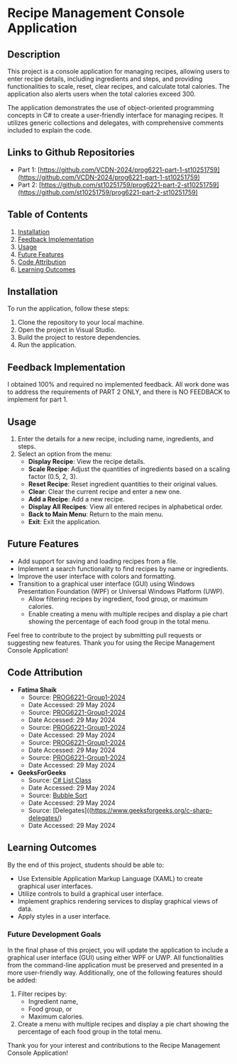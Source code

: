 # Recipe Management Console Application

## Description
This project is a console application for managing recipes, allowing users to enter recipe details, including ingredients and steps, and providing functionalities to scale, reset, clear recipes, and calculate total calories. The application also alerts users when the total calories exceed 300.

The application demonstrates the use of object-oriented programming concepts in C# to create a user-friendly interface for managing recipes. It utilizes generic collections and delegates, with comprehensive comments included to explain the code.

## Links to Github Repositories
- Part 1: [https://github.com/VCDN-2024/prog6221-part-1-st10251759](https://github.com/VCDN-2024/prog6221-part-1-st10251759)
- Part 2: [https://github.com/st10251759/prog6221-part-2-st10251759](https://github.com/st10251759/prog6221-part-2-st10251759)

## Table of Contents
1. [Installation](#installation)
2. [Feedback Implementation](#feedback-implementation)
3. [Usage](#usage)
4. [Future Features](#future-features)
5. [Code Attribution](#code-attribution)
6. [Learning Outcomes](#learning-outcomes)

## Installation
To run the application, follow these steps:
1. Clone the repository to your local machine.
2. Open the project in Visual Studio.
3. Build the project to restore dependencies.
4. Run the application.

## Feedback Implementation
I obtained 100% and required no implemented feedback. All work done was to address the requirements of PART 2 ONLY, and there is NO FEEDBACK to implement for part 1.  

## Usage
1. Enter the details for a new recipe, including name, ingredients, and steps.
2. Select an option from the menu:
   - **Display Recipe**: View the recipe details.
   - **Scale Recipe**: Adjust the quantities of ingredients based on a scaling factor (0.5, 2, 3).
   - **Reset Recipe**: Reset ingredient quantities to their original values.
   - **Clear**: Clear the current recipe and enter a new one.
   - **Add a Recipe**: Add a new recipe.
   - **Display All Recipes**: View all entered recipes in alphabetical order.
   - **Back to Main Menu**: Return to the main menu.
   - **Exit**: Exit the application.

## Future Features
- Add support for saving and loading recipes from a file.
- Implement a search functionality to find recipes by name or ingredients.
- Improve the user interface with colors and formatting.
- Transition to a graphical user interface (GUI) using Windows Presentation Foundation (WPF) or Universal Windows Platform (UWP).
  - Allow filtering recipes by ingredient, food group, or maximum calories.
  - Enable creating a menu with multiple recipes and display a pie chart showing the percentage of each food group in the total menu.

Feel free to contribute to the project by submitting pull requests or suggesting new features. Thank you for using the Recipe Management Console Application!

## Code Attribution
- **Fatima Shaik**
  - Source: [PROG6221-Group1-2024](https://github.com/fb-shaik/PROG6221-Group1-2024/tree/main/ErrorHandling_App)
  - Date Accessed: 29 May 2024
  - Source: [PROG6221-Group1-2024](https://github.com/fb-shaik/PROG6221-Group1-2024/tree/main/Class_Objects_App)
  - Date Accessed: 29 May 2024
  - Source: [PROG6221-Group1-2024](https://github.com/fb-shaik/PROG6221-Group1-2024/tree/main/EnumDemo_App)
  - Date Accessed: 29 May 2024
  - Source: [PROG6221-Group1-2024](https://github.com/fb-shaik/PROG6221-Group1-2024/tree/main/Generics_Library_App)
  - Date Accessed: 29 May 2024
  - Source: [PROG6221-Group1-2024](https://github.com/fb-shaik/PROG6221-Group1-2024/tree/main/Collection_Generics_LU3)
  - Date Accessed: 29 May 2024
- **GeeksForGeeks**
  - Source: [C# List Class](https://www.geeksforgeeks.org/c-sharp-list-class/)
  - Date Accessed: 29 May 2024
  - Source: [Bubble Sort](https://www.geeksforgeeks.org/bubble-sort/)
  - Date Accessed: 29 May 2024
  - Source: [Delegates]((https://www.geeksforgeeks.org/c-sharp-delegates/)
  - Date Accessed: 29 May 2024

## Learning Outcomes
By the end of this project, students should be able to:
- Use Extensible Application Markup Language (XAML) to create graphical user interfaces.
- Utilize controls to build a graphical user interface.
- Implement graphics rendering services to display graphical views of data.
- Apply styles in a user interface.

### Future Development Goals
In the final phase of this project, you will update the application to include a graphical user interface (GUI) using either WPF or UWP. All functionalities from the command-line application must be preserved and presented in a more user-friendly way. Additionally, one of the following features should be added:
1. Filter recipes by:
   - Ingredient name,
   - Food group, or
   - Maximum calories.
2. Create a menu with multiple recipes and display a pie chart showing the percentage of each food group in the total menu.

Thank you for your interest and contributions to the Recipe Management Console Application!
